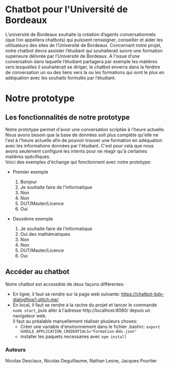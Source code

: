 # Chatbot pour l'Université de Bordeaux
L’université de Bordeaux souhaite la création d’agents conversationnels (que l’on appellera chatbots) qui puissent renseigner, conseiller et aider les utilisateurs des sites de l’Université de Bordeaux. Concernant notre projet, notre chatbot devra assister l’étudiant qui souhaiterait suivre une formation supérieure délivrée par l’Université de Bordeaux. A l’issue d’une conversation dans laquelle l’étudiant partagera par exemple les matières vers lesquelles il souhaiterait se diriger, le chatbot enverra dans la fenêtre de conversation un ou des liens vers la ou les formations qui sont le plus en adéquation avec les souhaits formulés par l’étudiant.
# Notre prototype
## Les fonctionnalités de notre prototype
Notre prototype permet d'avoir une conversation scriptée à l'heure actuelle. Nous avons besoin que la base de données soit plus complète qu'elle ne l'est à l'heure actuelle afin de pouvoir trouver une formation en adéquation avec les informations données par l'étudiant. C'est pour cela que nous avons seulement configuré les intents pour ne réagir qu'à certaines matières spécifiques.  
Voici des exemples d'échange qui fonctionnent avec notre prototype:  
* Premier exemple
  1. Bonjour
  2. Je souhaite faire de l'informatique
  3. Non
  4. Non
  5. DUT/Master/Licence
  6. Oui  
       
* Deuxième exemple
  1. Je souhaite faire de l'informatique
  2. Oui des mathématiques
  3. Non
  4. Non
  5. DUT/Master/Licence
  6. Oui

## Accéder au chatbot
Notre chatbot est accessible de deux façons différentes:
* En ligne, il faut se rendre sur la page web suivante: https://chatbot-bdx-dialogflow1.glitch.me/
* En local, il faut se rendre à la racine du projet et lancer le commande `node start`, puis aller à l'adresse http://localhost:8080/ depuis un navigateur web.\
Il faut au préalable manuellement réaliser plusieurs choses:
  * Créer une variable d'environnement dans le fichier .bashrc: `export GOOGLE_APPLICATION_CREDENTIALS="Formation-Bdx.json"`
  * installer les paquets necessaires avec `npm install`

### Auteurs
Nicolas Desclaux, Nicolas Deguillaume, Nathan Lesne, Jacques Pourtier
